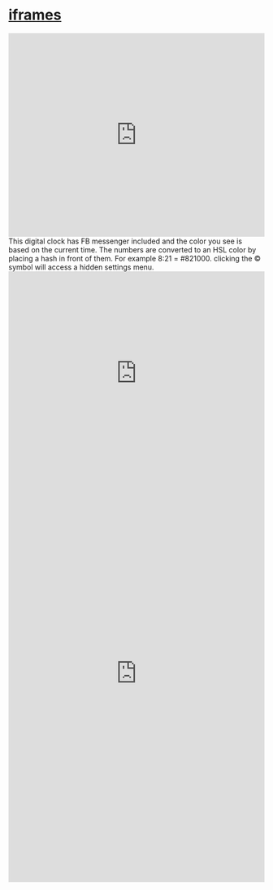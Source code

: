 # <a href="https://iframe.jessejesse.com/">iframes</a>
<iframe src="https://clocks-green.vercel.app" style="border:0px #ffffff none;" name="myiFrame" scrolling="no" frameborder="1" marginheight="0px" marginwidth="0px" height="400px" width="100%" allowfullscreen></iframe>
    This digital clock has FB messenger included and the color you see is based on the current time. The numbers are converted to an HSL color by placing a hash in front of them. For example  8:21 = #821000. clicking the &copy; symbol will access a hidden settings menu.<br>
<iframe src="https://clock.sudo-self.com" style="border:0px #ffffff none;" name="myiFrame" scrolling="no" frameborder="1" marginheight="0px" marginwidth="0px" height="400px" width="100%" allowfullscreen></iframe><br>
<iframe src="https://clock.jessejesse.workers.dev/" style="border:0px #ffffff none;" name="myiFrame" scrolling="yes" frameborder="0" marginheight="0px" marginwidth="0px" height="800px" width="100%" allowfullscreen></iframe><br>

    











